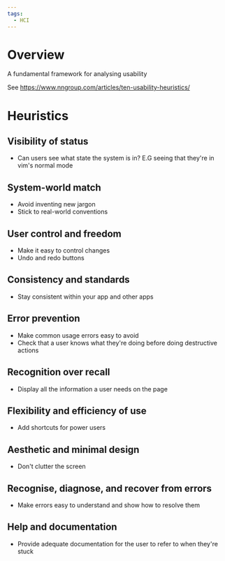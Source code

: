 ```yaml
---
tags:
  - HCI
---
```

# Overview
A fundamental framework for analysing usability

See https://www.nngroup.com/articles/ten-usability-heuristics/

# Heuristics

## Visibility of status
- Can users see what state the system is in? E.G seeing that they're in vim's normal mode

## System-world match
- Avoid inventing new jargon
- Stick to real-world conventions

## User control and freedom
- Make it easy to control changes
- Undo and redo buttons

## Consistency and standards
- Stay consistent within your app and other apps

## Error prevention
- Make common usage errors easy to avoid
- Check that a user knows what they're doing before doing destructive actions

## Recognition over recall
-  Display all the information a user needs on the page

## Flexibility and efficiency of use
- Add shortcuts for power users

## Aesthetic and minimal design
- Don't clutter the screen

## Recognise, diagnose, and recover from errors
- Make errors easy to understand and show how to resolve them

## Help and documentation
- Provide adequate documentation for the user to refer to when they're stuck
